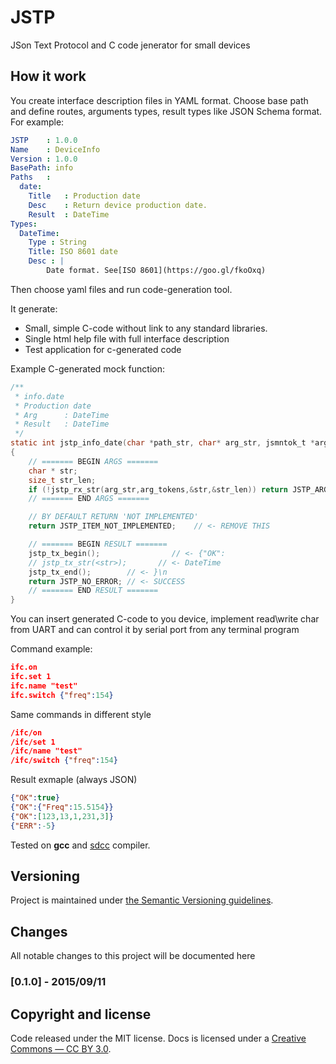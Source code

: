 # JSTP
JSon Text Protocol and C code jenerator for small devices

## How it work
You create interface description files in YAML format.
Choose base path and define routes, arguments types, result types like JSON Schema format.
For example:
``` yaml
JSTP    : 1.0.0
Name    : DeviceInfo
Version : 1.0.0
BasePath: info
Paths   :
  date:
    Title   : Production date
    Desc    : Return device production date.
    Result  : DateTime
Types:
  DateTime:
    Type : String
    Title: ISO 8601 date
    Desc : |
        Date format. See[ISO 8601](https://goo.gl/fkoOxq)
```

Then choose yaml files and run code-generation tool.

It generate:
- Small, simple C-code without link to any standard libraries.
- Single html help file with full interface description
- Test application for c-generated code

Example C-generated mock function:
```c
/**
 * info.date
 * Production date
 * Arg      : DateTime
 * Result   : DateTime
 */
static int jstp_info_date(char *path_str, char* arg_str, jsmntok_t *arg_tokens, size_t args_token_count)
{
    // ======= BEGIN ARGS =======
    char * str;
    size_t str_len;
    if (!jstp_rx_str(arg_str,arg_tokens,&str,&str_len)) return JSTP_ARGS_ERROR;
    // ======= END ARGS =======

    // BY DEFAULT RETURN 'NOT IMPLEMENTED'
    return JSTP_ITEM_NOT_IMPLEMENTED;    // <- REMOVE THIS

    // ======= BEGIN RESULT =======
    jstp_tx_begin();                // <- {"OK":
    // jstp_tx_str(<str>);       // <- DateTime
    jstp_tx_end();        // <- }\n
    return JSTP_NO_ERROR; // <- SUCCESS
    // ======= END RESULT =======
}

```

You can insert generated C-code to you device, implement read\write char from UART and can control it by serial port from any terminal program

Command example:
```json
ifc.on
ifc.set 1
ifc.name "test"
ifc.switch {"freq":154}
```
Same commands in different style
```json
/ifc/on
/ifc/set 1
/ifc/name "test"
/ifc/switch {"freq":154}
```
Result exmaple (always JSON)
```json
{"OK":true}
{"OK":{"Freq":15.5154}}
{"OK":[123,13,1,231,3]}
{"ERR":-5}
```

Tested on **gcc** and [sdcc](http://sdcc.sourceforge.net/) compiler.


## Versioning

Project is maintained under [the Semantic Versioning guidelines](http://semver.org/).

## Changes
All notable changes to this project will be documented here

### [0.1.0] - 2015/09/11


## Copyright and license

Code released under the MIT license. Docs is licensed under a [Creative Commons — CC BY 3.0](http://creativecommons.org/licenses/by/3.0/).
